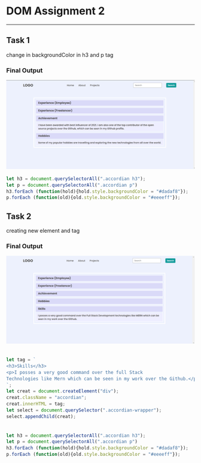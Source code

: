 # **DOM Assignment 2**
---
## **Task 1**
change in backgroundColor in h3 and p tag
### **Final Output**
![Output Image](./task1Output.png)
```js
let h3 = document.querySelectorAll(".accordian h3");
let p = document.querySelectorAll(".accordian p")
h3.forEach (function(hold){hold.style.backgroundColor = "#dadaf8"});
p.forEach (function(old){old.style.backgroundColor = "#eeeeff"});
```
## **Task 2**
creating new element and tag
### **Final Output**
![Output Image](./task2Output.png)
```js

let tag = `
<h3>Skills</h3>
<p>I posses a very good command over the full Stack 
Technologies like Mern which can be seen in my work over the Github.</p>
`;
let creat = document.createElement("div");
creat.className = "accordian";
creat.innerHTML = tag;
let select = document.querySelector(".accordian-wrapper");
select.appendChild(creat);


let h3 = document.querySelectorAll(".accordian h3");
let p = document.querySelectorAll(".accordian p")
h3.forEach (function(hold){hold.style.backgroundColor = "#dadaf8"});
p.forEach (function(old){old.style.backgroundColor = "#eeeeff"});
```